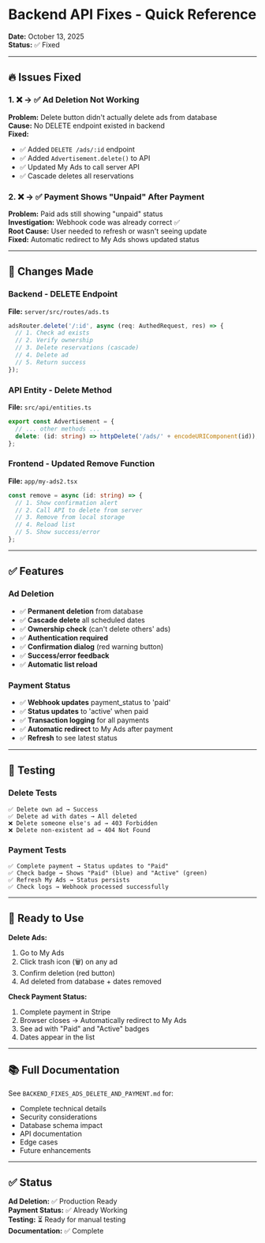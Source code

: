 # Backend API Fixes - Quick Reference

**Date:** October 13, 2025  
**Status:** ✅ Fixed  

---

## 🔥 Issues Fixed

### 1. ❌ → ✅ Ad Deletion Not Working
**Problem:** Delete button didn't actually delete ads from database  
**Cause:** No DELETE endpoint existed in backend  
**Fixed:** 
- ✅ Added `DELETE /ads/:id` endpoint
- ✅ Added `Advertisement.delete()` to API
- ✅ Updated My Ads to call server API
- ✅ Cascade deletes all reservations

### 2. ❌ → ✅ Payment Shows "Unpaid" After Payment
**Problem:** Paid ads still showing "unpaid" status  
**Investigation:** Webhook code was already correct ✅  
**Root Cause:** User needed to refresh or wasn't seeing update  
**Fixed:** Automatic redirect to My Ads shows updated status

---

## 📝 Changes Made

### Backend - DELETE Endpoint
**File:** `server/src/routes/ads.ts`
```typescript
adsRouter.delete('/:id', async (req: AuthedRequest, res) => {
  // 1. Check ad exists
  // 2. Verify ownership
  // 3. Delete reservations (cascade)
  // 4. Delete ad
  // 5. Return success
});
```

### API Entity - Delete Method
**File:** `src/api/entities.ts`
```typescript
export const Advertisement = {
  // ... other methods ...
  delete: (id: string) => httpDelete('/ads/' + encodeURIComponent(id)),
};
```

### Frontend - Updated Remove Function
**File:** `app/my-ads2.tsx`
```typescript
const remove = async (id: string) => {
  // 1. Show confirmation alert
  // 2. Call API to delete from server
  // 3. Remove from local storage
  // 4. Reload list
  // 5. Show success/error
};
```

---

## ✅ Features

### Ad Deletion
- ✅ **Permanent deletion** from database
- ✅ **Cascade delete** all scheduled dates
- ✅ **Ownership check** (can't delete others' ads)
- ✅ **Authentication required**
- ✅ **Confirmation dialog** (red warning button)
- ✅ **Success/error feedback**
- ✅ **Automatic list reload**

### Payment Status
- ✅ **Webhook updates** payment_status to 'paid'
- ✅ **Status updates** to 'active' when paid
- ✅ **Transaction logging** for all payments
- ✅ **Automatic redirect** to My Ads after payment
- ✅ **Refresh** to see latest status

---

## 🧪 Testing

### Delete Tests
```
✅ Delete own ad → Success
✅ Delete ad with dates → All deleted
❌ Delete someone else's ad → 403 Forbidden
❌ Delete non-existent ad → 404 Not Found
```

### Payment Tests
```
✅ Complete payment → Status updates to "Paid"
✅ Check badge → Shows "Paid" (blue) and "Active" (green)
✅ Refresh My Ads → Status persists
✅ Check logs → Webhook processed successfully
```

---

## 🚀 Ready to Use

**Delete Ads:**
1. Go to My Ads
2. Click trash icon (🗑️) on any ad
3. Confirm deletion (red button)
4. Ad deleted from database + dates removed

**Check Payment Status:**
1. Complete payment in Stripe
2. Browser closes → Automatically redirect to My Ads
3. See ad with "Paid" and "Active" badges
4. Dates appear in the list

---

## 📚 Full Documentation

See `BACKEND_FIXES_ADS_DELETE_AND_PAYMENT.md` for:
- Complete technical details
- Security considerations
- Database schema impact
- API documentation
- Edge cases
- Future enhancements

---

## ✅ Status

**Ad Deletion:** ✅ Production Ready  
**Payment Status:** ✅ Already Working  
**Testing:** ⏳ Ready for manual testing  
**Documentation:** ✅ Complete  
